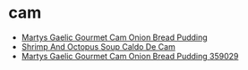 # cam

 * [Martys Gaelic Gourmet Cam Onion Bread Pudding](../../index/m/martys-gaelic-gourmet-cam-onion-bread-pudding-359029.json)
 * [Shrimp And Octopus Soup Caldo De Cam](../../index/s/shrimp-and-octopus-soup-caldo-de-cam.json)
 * [Martys Gaelic Gourmet Cam Onion Bread Pudding 359029](../../index/m/martys-gaelic-gourmet-cam-onion-bread-pudding-359029.json)
